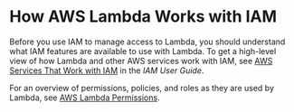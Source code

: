 # How AWS Lambda Works with IAM<a name="security_iam_service-with-iam"></a>

Before you use IAM to manage access to Lambda, you should understand what IAM features are available to use with Lambda\. To get a high\-level view of how Lambda and other AWS services work with IAM, see [AWS Services That Work with IAM](https://docs.aws.amazon.com/IAM/latest/UserGuide/reference_aws-services-that-work-with-iam.html) in the *IAM User Guide*\.

For an overview of permissions, policies, and roles as they are used by Lambda, see [AWS Lambda Permissions](lambda-permissions.md)\.